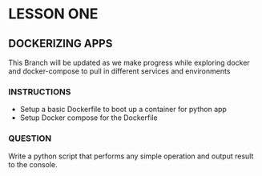 # LESSON ONE
## DOCKERIZING APPS
This Branch will be updated as we make progress while exploring docker and docker-compose to pull in different services and environments


### INSTRUCTIONS
- Setup a basic Dockerfile to boot up a container for python app
- Setup Docker compose for the Dockerfile 

### QUESTION
Write a python script that performs any simple operation and output result to the console.
